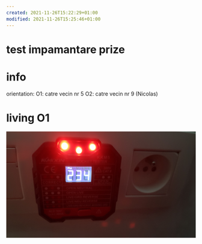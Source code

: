 ```yaml
---
created: 2021-11-26T15:22:29+01:00
modified: 2021-11-26T15:25:46+01:00
---
```


# test impamantare prize

# info
orientation:
O1: catre vecin nr 5
O2: catre vecin nr 9 (Nicolas)

# living O1

![Image](./4f22107cc088543514151ed193296656.jpg)

